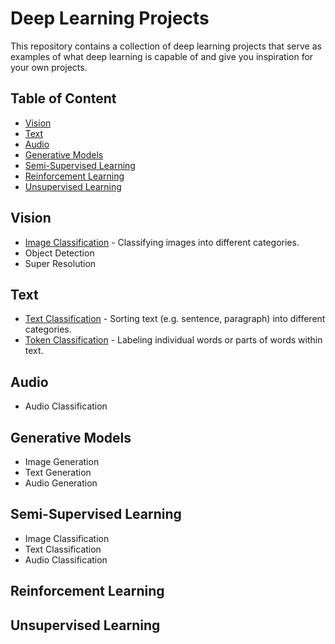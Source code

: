 # Deep Learning Projects

This repository contains a collection of deep learning projects that serve as examples of what deep learning is capable of and give you inspiration for your own projects.

## Table of Content

- [Vision](#vision)
- [Text](#text)
- [Audio](#audio)
- [Generative Models](#generative-models)
- [Semi-Supervised Learning](#semi-supervised-learning)
- [Reinforcement Learning](#reinforcement-learning)
- [Unsupervised Learning](#unsupervised-learning)

## Vision

- [Image Classification](./vision/image%20classification) - Classifying images into different categories.
- Object Detection
- Super Resolution

## Text

- [Text Classification](./text/text%20classification) - Sorting text (e.g. sentence, paragraph) into different categories.
- [Token Classification](./text/token%20classification) - Labeling individual words or parts of words within text.

## Audio

- Audio Classification

## Generative Models

- Image Generation
- Text Generation
- Audio Generation

## Semi-Supervised Learning

- Image Classification
- Text Classification
- Audio Classification

## Reinforcement Learning

## Unsupervised Learning
